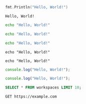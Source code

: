```go
fmt.Println("Hello, World!")
```

```text
Hello, World!
```

```sh
echo "Hello, World!"
```

```bash
echo "Hello, World!"
```

```bash
echo "Hello, World!"
```

```shellscript
echo "Hello, World!"
```

```shell-script
echo "Hello, World!"
```

```js
console.log("Hello, World!");
```

```ts
console.log("Hello, World!");
```

```sql
SELECT * FROM workspaces LIMIT 10;
```

```http
GET https://example.com
```
